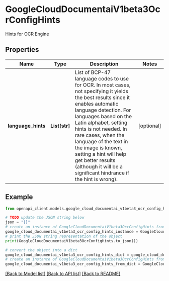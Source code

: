 # GoogleCloudDocumentaiV1beta3OcrConfigHints

Hints for OCR Engine

## Properties

Name | Type | Description | Notes
------------ | ------------- | ------------- | -------------
**language_hints** | **List[str]** | List of BCP-47 language codes to use for OCR. In most cases, not specifying it yields the best results since it enables automatic language detection. For languages based on the Latin alphabet, setting hints is not needed. In rare cases, when the language of the text in the image is known, setting a hint will help get better results (although it will be a significant hindrance if the hint is wrong). | [optional] 

## Example

```python
from openapi_client.models.google_cloud_documentai_v1beta3_ocr_config_hints import GoogleCloudDocumentaiV1beta3OcrConfigHints

# TODO update the JSON string below
json = "{}"
# create an instance of GoogleCloudDocumentaiV1beta3OcrConfigHints from a JSON string
google_cloud_documentai_v1beta3_ocr_config_hints_instance = GoogleCloudDocumentaiV1beta3OcrConfigHints.from_json(json)
# print the JSON string representation of the object
print(GoogleCloudDocumentaiV1beta3OcrConfigHints.to_json())

# convert the object into a dict
google_cloud_documentai_v1beta3_ocr_config_hints_dict = google_cloud_documentai_v1beta3_ocr_config_hints_instance.to_dict()
# create an instance of GoogleCloudDocumentaiV1beta3OcrConfigHints from a dict
google_cloud_documentai_v1beta3_ocr_config_hints_from_dict = GoogleCloudDocumentaiV1beta3OcrConfigHints.from_dict(google_cloud_documentai_v1beta3_ocr_config_hints_dict)
```
[[Back to Model list]](../README.md#documentation-for-models) [[Back to API list]](../README.md#documentation-for-api-endpoints) [[Back to README]](../README.md)


